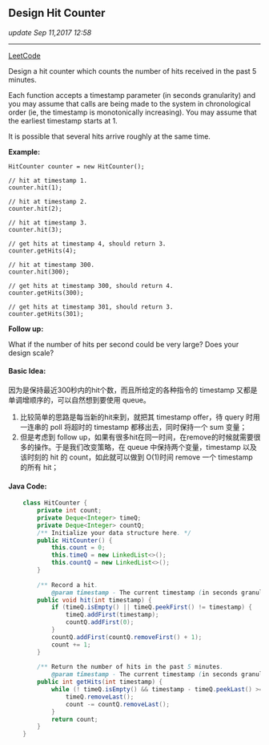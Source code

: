 ## Design Hit Counter
_update Sep 11,2017  12:58_

---
[LeetCode](https://leetcode.com/problems/design-hit-counter/description/)

Design a hit counter which counts the number of hits received in the past 5 minutes.

Each function accepts a timestamp parameter (in seconds granularity) and you may assume that calls are being made to the system in chronological order (ie, the timestamp is monotonically increasing). You may assume that the earliest timestamp starts at 1.

It is possible that several hits arrive roughly at the same time.

**Example:**

    HitCounter counter = new HitCounter();
    
    // hit at timestamp 1.
    counter.hit(1);
    
    // hit at timestamp 2.
    counter.hit(2);
    
    // hit at timestamp 3.
    counter.hit(3);
    
    // get hits at timestamp 4, should return 3.
    counter.getHits(4);
    
    // hit at timestamp 300.
    counter.hit(300);
    
    // get hits at timestamp 300, should return 4.
    counter.getHits(300);
    
    // get hits at timestamp 301, should return 3.
    counter.getHits(301); 
    
**Follow up:**  

What if the number of hits per second could be very large? Does your design scale?

#### Basic Idea:
因为是保持最近300秒内的hit个数，而且所给定的各种指令的 timestamp 又都是单调增顺序的，可以自然想到要使用 queue。
1. 比较简单的思路是每当新的hit来到，就把其 timestamp offer，待 query 时用一连串的 poll 将超时的 timestamp 都移出去，同时保持一个 sum 变量；
2. 但是考虑到 follow up，如果有很多hit在同一时间，在remove的时候就需要很多的操作。于是我们改变策略，在 queue 中保持两个变量，timestamp 以及 该时刻的 hit 的 count，如此就可以做到 O(1)时间 remove 一个 timestamp 的所有 hit；

#### Java Code:
```java
    class HitCounter {
        private int count;
        private Deque<Integer> timeQ;
        private Deque<Integer> countQ;
        /** Initialize your data structure here. */
        public HitCounter() {
            this.count = 0;
            this.timeQ = new LinkedList<>();
            this.countQ = new LinkedList<>();
        }
        
        /** Record a hit.
            @param timestamp - The current timestamp (in seconds granularity). */
        public void hit(int timestamp) {
            if (timeQ.isEmpty() || timeQ.peekFirst() != timestamp) {
                timeQ.addFirst(timestamp);
                countQ.addFirst(0);
            }
            countQ.addFirst(countQ.removeFirst() + 1);
            count += 1;
        }
        
        /** Return the number of hits in the past 5 minutes.
            @param timestamp - The current timestamp (in seconds granularity). */
        public int getHits(int timestamp) {
            while (! timeQ.isEmpty() && timestamp - timeQ.peekLast() >= 300) {
                timeQ.removeLast();
                count -= countQ.removeLast();
            }
            return count;
        }
    }
```





























